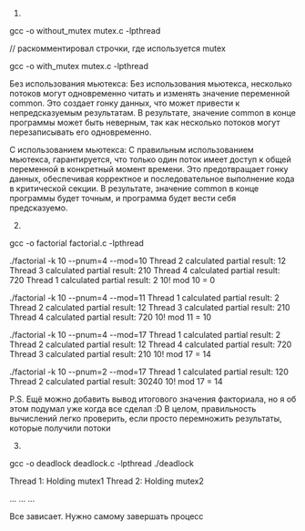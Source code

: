 1.
gcc -o without_mutex mutex.c -lpthread

// раскомментировал строчки, где используется mutex

gcc -o with_mutex mutex.c -lpthread

Без использования мьютекса:
Без использования мьютекса, несколько потоков могут одновременно читать и изменять значение переменной common. Это создает гонку данных, что может привести к непредсказуемым результатам. В результате, значение common в конце программы может быть неверным, так как несколько потоков могут перезаписывать его одновременно.

С использованием мьютекса:
С правильным использованием мьютекса, гарантируется, что только один поток имеет доступ к общей переменной в конкретный момент времени. Это предотвращает гонку данных, обеспечивая корректное и последовательное выполнение кода в критической секции. В результате, значение common в конце программы будет точным, и программа будет вести себя предсказуемо.

2.
gcc -o factorial factorial.c -lpthread

./factorial -k 10 --pnum=4 --mod=10
Thread 2 calculated partial result: 12
Thread 3 calculated partial result: 210
Thread 4 calculated partial result: 720
Thread 1 calculated partial result: 2
10! mod 10 = 0

./factorial -k 10 --pnum=4 --mod=11
Thread 1 calculated partial result: 2
Thread 2 calculated partial result: 12
Thread 3 calculated partial result: 210
Thread 4 calculated partial result: 720
10! mod 11 = 10

./factorial -k 10 --pnum=4 --mod=17
Thread 1 calculated partial result: 2
Thread 2 calculated partial result: 12
Thread 4 calculated partial result: 720
Thread 3 calculated partial result: 210
10! mod 17 = 14

./factorial -k 10 --pnum=2 --mod=17
Thread 1 calculated partial result: 120
Thread 2 calculated partial result: 30240
10! mod 17 = 14

P.S. 
Ещё можно добавить вывод итогового значения факториала, но я об этом подумал уже когда все сделал :D
В целом, правильность вычислений легко проверить, если просто перемножить результаты, которые получили потоки

3.
gcc -o deadlock deadlock.c -lpthread
./deadlock

Thread 1: Holding mutex1
Thread 2: Holding mutex2

...
...
...

Все зависает. Нужно самому завершать процесс
